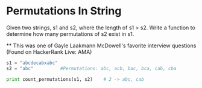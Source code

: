 # Permutations In String

Given two strings, s1 and s2, where the length of s1 > s2. Write a function to
determine how many permutations of s2 exist in s1.

** This was one of Gayle Laakmann McDowell's favorite interview questions (Found
on HackerRank Live: AMA)

```python
s1 = "abcdecabxabc" 
s2 = "abc"          #Permutations: abc, acb, bac, bca, cab, cba

print count_permutations(s1, s2)    # 2 -> abc, cab
```

